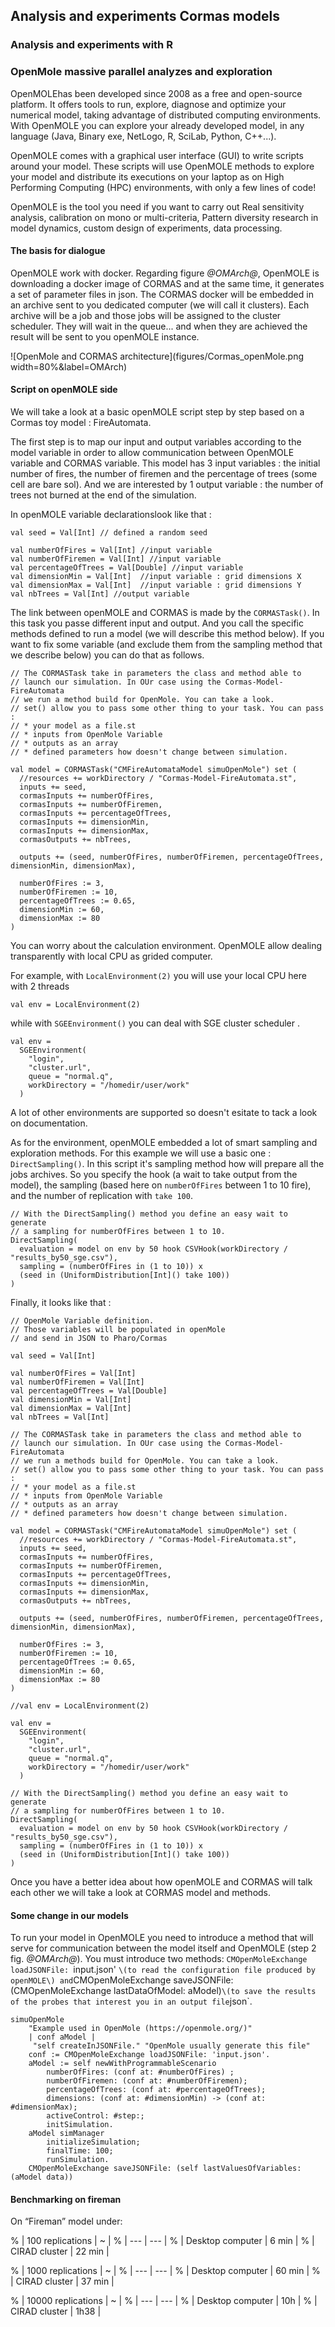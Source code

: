 ## Analysis and experiments Cormas models


### Analysis and experiments with R


### OpenMole massive parallel analyzes and exploration


OpenMOLEhas been developed since 2008 as a free and open-source platform. It offers tools to run, explore, diagnose and optimize your numerical model, taking advantage of distributed computing environments. With OpenMOLE you can explore your already developed model, in any language \(Java, Binary exe, NetLogo, R, SciLab, Python, C++...\).

OpenMOLE comes with a graphical user interface \(GUI\) to write scripts around your model. These scripts will use OpenMOLE methods to explore your model and distribute its executions on your laptop as on High Performing Computing \(HPC\) environments, with only a few lines of code!

OpenMOLE is the tool you need if you want to carry out Real sensitivity analysis, calibration on mono or multi-criteria, Pattern diversity research in model dynamics, custom design of experiments, data processing.

#### The basis for dialogue


OpenMOLE work with docker. Regarding figure *@OMArch@*, OpenMOLE is downloading a docker image of CORMAS and at the same time, it generates a set of parameter files in json. The CORMAS docker will be embedded in an archive sent to you dedicated computer \(we will call it clusters\). Each archive will be a job and those jobs will be assigned to the cluster scheduler. They will wait in the queue... and when they are achieved the result will be sent to you openMOLE instance.

![OpenMole and CORMAS architecture](figures/Cormas_openMole.png width=80%&label=OMArch)

#### Script on openMOLE side


We will take a look at a basic openMOLE script step by step based on a Cormas toy model : FireAutomata.

The first step is to map our input and output variables according to the model variable in order to allow communication between OpenMOLE variable and CORMAS variable.
This model has 3 input variables : the initial number of fires, the number of firemen and the percentage of trees \(some cell are bare sol\). And we are interested by 1 output variable : the number of trees not burned at the end of the simulation.

In openMOLE variable declarationslook like that :

```
val seed = Val[Int] // defined a random seed

val numberOfFires = Val[Int] //input variable
val numberOfFiremen = Val[Int] //input variable
val percentageOfTrees = Val[Double] //input variable
val dimensionMin = Val[Int]  //input variable : grid dimensions X
val dimensionMax = Val[Int]  //input variable : grid dimensions Y
val nbTrees = Val[Int] //output variable
```


The link between openMOLE and CORMAS is made by the `CORMASTask()`. In this task you passe different input and output. And you call the specific methods defined to run a model \(we will describe this method below\).
If you want to fix some variable \(and exclude them from the sampling method that we describe below\) you can do that as follows.

```
// The CORMASTask take in parameters the class and method able to
// launch our simulation. In OUr case using the Cormas-Model-FireAutomata
// we run a method build for OpenMole. You can take a look.
// set() allow you to pass some other thing to your task. You can pass :
// * your model as a file.st
// * inputs from OpenMole Variable
// * outputs as an array
// * defined parameters how doesn't change between simulation.

val model = CORMASTask("CMFireAutomataModel simuOpenMole") set (
  //resources += workDirectory / "Cormas-Model-FireAutomata.st",
  inputs += seed,
  cormasInputs += numberOfFires,
  cormasInputs += numberOfFiremen,
  cormasInputs += percentageOfTrees,
  cormasInputs += dimensionMin,
  cormasInputs += dimensionMax,
  cormasOutputs += nbTrees,

  outputs += (seed, numberOfFires, numberOfFiremen, percentageOfTrees, dimensionMin, dimensionMax),

  numberOfFires := 3,
  numberOfFiremen := 10,
  percentageOfTrees := 0.65,
  dimensionMin := 60,
  dimensionMax := 80
)
```


You can worry about the calculation environment. OpenMOLE allow dealing transparently with local CPU as grided computer.

For example, with `LocalEnvironment(2)` you will use your local CPU here with 2 threads
```
val env = LocalEnvironment(2)
```


while with `SGEEnvironment()` you can deal with SGE cluster scheduler .

```
val env =
  SGEEnvironment(
    "login",
    "cluster.url",
    queue = "normal.q",
    workDirectory = "/homedir/user/work"
  )
```


A lot of other environments are supported so doesn't esitate to tack a look on documentation.

As for the environment, openMOLE embedded a lot of smart sampling and exploration methods. For this example we will use a basic one : `DirectSampling()`.
In this script it's sampling method how will prepare all the jobs archives. So you specify the hook \(a wait to take output from the model\), the sampling \(based here on `numberOfFires` between 1 to 10 fire\), and the number of replication with `take 100`.

```
// With the DirectSampling() method you define an easy wait to generate
// a sampling for numberOfFires between 1 to 10.
DirectSampling(
  evaluation = model on env by 50 hook CSVHook(workDirectory / "results_by50_sge.csv"),
  sampling = (numberOfFires in (1 to 10)) x
  (seed in (UniformDistribution[Int]() take 100))
)
```


Finally, it looks like that :

```
// OpenMole Variable definition.
// Those variables will be populated in openMole
// and send in JSON to Pharo/Cormas

val seed = Val[Int]

val numberOfFires = Val[Int]
val numberOfFiremen = Val[Int]
val percentageOfTrees = Val[Double]
val dimensionMin = Val[Int]
val dimensionMax = Val[Int]
val nbTrees = Val[Int]

// The CORMASTask take in parameters the class and method able to
// launch our simulation. In OUr case using the Cormas-Model-FireAutomata
// we run a methods build for OpenMole. You can take a look.
// set() allow you to pass some other thing to your task. You can pass :
// * your model as a file.st
// * inputs from OpenMole Variable
// * outputs as an array
// * defined parameters how doesn't change between simulation.

val model = CORMASTask("CMFireAutomataModel simuOpenMole") set (
  //resources += workDirectory / "Cormas-Model-FireAutomata.st",
  inputs += seed,
  cormasInputs += numberOfFires,
  cormasInputs += numberOfFiremen,
  cormasInputs += percentageOfTrees,
  cormasInputs += dimensionMin,
  cormasInputs += dimensionMax,
  cormasOutputs += nbTrees,

  outputs += (seed, numberOfFires, numberOfFiremen, percentageOfTrees, dimensionMin, dimensionMax),

  numberOfFires := 3,
  numberOfFiremen := 10,
  percentageOfTrees := 0.65,
  dimensionMin := 60,
  dimensionMax := 80
)

//val env = LocalEnvironment(2)

val env =
  SGEEnvironment(
    "login",
    "cluster.url",
    queue = "normal.q",
    workDirectory = "/homedir/user/work"
  )

// With the DirectSampling() method you define an easy wait to generate
// a sampling for numberOfFires between 1 to 10.
DirectSampling(
  evaluation = model on env by 50 hook CSVHook(workDirectory / "results_by50_sge.csv"),
  sampling = (numberOfFires in (1 to 10)) x
  (seed in (UniformDistribution[Int]() take 100))
)
```


Once you have a better idea about how openMOLE and CORMAS will talk each other we will take a look at CORMAS model and methods.

#### Some change in our models


To run your model in OpenMOLE you need to introduce a method that will serve for communication between the model itself and OpenMOLE \(step 2 fig. *@OMArch@*\).
You must introduce two methods: `CMOpenMoleExchange loadJSONFile: `input.json' ` \(to read the configuration file produced by openMOLE\) and `CMOpenMoleExchange saveJSONFile: (CMOpenMoleExchange lastDataOfModel: aModel)` \(to save the results of the probes that interest you in an output file `json`.

```
simuOpenMole
	"Example used in OpenMole (https://openmole.org/)"
    | conf aModel |
	 "self createInJSONFile." "OpenMole usually generate this file"
    conf := CMOpenMoleExchange loadJSONFile: 'input.json'.
    aModel := self newWithProgrammableScenario
        numberOfFires: (conf at: #numberOfFires) ;
        numberOfFiremen: (conf at: #numberOfFiremen);
        percentageOfTrees: (conf at: #percentageOfTrees);
        dimensions: (conf at: #dimensionMin) -> (conf at: #dimensionMax);
        activeControl: #step:;
        initSimulation.
    aModel simManager
        initializeSimulation;
        finalTime: 100;
        runSimulation.
    CMOpenMoleExchange saveJSONFile: (self lastValuesOfVariables: (aModel data))
```




#### Benchmarking on fireman


On “Fireman” model under:


% | 100 replications | \~ |
% | --- | --- |
% | Desktop computer | 6 min |
% | CIRAD cluster | 22 min |


% | 1000 replications | \~ |
% | --- | --- |
% | Desktop computer | 60 min |
% | CIRAD cluster | 37 min |


% | 10000 replications | \~ |
% | --- | --- |
% | Desktop computer | 10h |
% | CIRAD cluster | 1h38 |